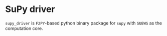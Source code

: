 # SuPy driver

`supy_driver` is `F2PY`-based python binary package for `supy` with `SUEWS` as the computation core. 
